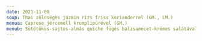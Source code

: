 ```yaml
---
date: 2021-11-08
soup: Thai zöldséges jázmin rizs friss korianderrel (GM., LM.)
menua: Caprese jércemell krumplipürével (GM.)
menub: Sütőtökös-sajtos-almás quiche fügés balzsamecet-krémes salátával
---
```

